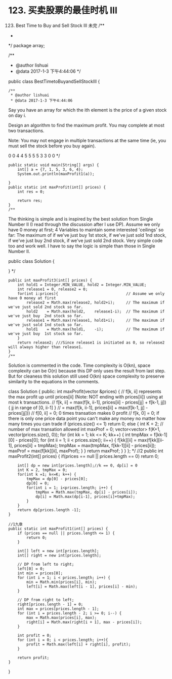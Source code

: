 # 123. 买卖股票的最佳时机 III


[](https://leetcode-cn.com/problems/best-time-to-buy-and-sell-stock-iii/)



123. Best Time to Buy and Sell Stock III
未完
/**
 *
 */
package array;

/**
 * @author lishuai
 * @data 2017-1-3 下午4:44:06
 */

public class BestTimetoBuyandSellStockIII {

    /**
     * @author lishuai
     * @data 2017-1-3 下午4:44:06
Say you have an array for which the ith element is the price of a given stock on day i.

Design an algorithm to find the maximum profit. You may complete at most two transactions.

Note:
You may not engage in multiple transactions at the same time (ie, you must sell the stock before you buy again).

0 0 4 4 5 5
5 5 3 3 0 0
     */

    public static void main(String[] args) {
        int[] a = {7, 1, 5, 3, 6, 4};
        System.out.println(maxProfit1(a));

    }
    public static int maxProfit(int[] prices) {
        int res = 0;

        return res;
    }
    /**
The thinking is simple and is inspired by the best solution from Single Number II (I read through the discussion after I use DP).
Assume we only have 0 money at first;
4 Variables to maintain some interested 'ceilings' so far:
The maximum of if we've just buy 1st stock, if we've just sold 1nd stock,
if we've just buy 2nd stock, if we've just sold 2nd stock.
Very simple code too and work well. I have to say the logic is simple than those in Single Number II.

public class Solution {

}
     */

    public int maxProfit3(int[] prices) {
        int hold1 = Integer.MIN_VALUE, hold2 = Integer.MIN_VALUE;
        int release1 = 0, release2 = 0;
        for(int i:prices){                              // Assume we only have 0 money at first
            release2 = Math.max(release2, hold2+i);     // The maximum if we've just sold 2nd stock so far.
            hold2    = Math.max(hold2,    release1-i);  // The maximum if we've just buy  2nd stock so far.
            release1 = Math.max(release1, hold1+i);     // The maximum if we've just sold 1nd stock so far.
            hold1    = Math.max(hold1,    -i);          // The maximum if we've just buy  1st stock so far.
        }
        return release2; ///Since release1 is initiated as 0, so release2 will always higher than release1.
    }
    /**
   Solution is commented in the code. Time complexity is O(kn), space complexity can be O(n) because this DP only uses the result from last step. But for cleaness this solution still used O(kn) space complexity to preserve similarity to the equations in the comments.

class Solution {
public:
    int maxProfit(vector<int> &prices) {
        // f[k, ii] represents the max profit up until prices[ii] (Note: NOT ending with prices[ii]) using at most k transactions.
        // f[k, ii] = max(f[k, ii-1], prices[ii] - prices[jj] + f[k-1, jj]) { jj in range of [0, ii-1] }
        //          = max(f[k, ii-1], prices[ii] + max(f[k-1, jj] - prices[jj]))
        // f[0, ii] = 0; 0 times transation makes 0 profit
        // f[k, 0] = 0; if there is only one price data point you can't make any money no matter how many times you can trade
        if (prices.size() <= 1) return 0;
        else {
            int K = 2; // number of max transation allowed
            int maxProf = 0;
            vector<vector<int>> f(K+1, vector<int>(prices.size(), 0));
            for (int kk = 1; kk <= K; kk++) {
                int tmpMax = f[kk-1][0] - prices[0];
                for (int ii = 1; ii < prices.size(); ii++) {
                    f[kk][ii] = max(f[kk][ii-1], prices[ii] + tmpMax);
                    tmpMax = max(tmpMax, f[kk-1][ii] - prices[ii]);
                    maxProf = max(f[kk][ii], maxProf);
                }
            }
            return maxProf;
        }
    }
};
     */
    //2
    public int maxProfit2(int[] prices) {
        if(prices == null || prices.length == 0) return 0;

        int[] dp = new int[prices.length];//k == 0, dp[i] = 0
        int K = 2, tmpMax = 0; 
        for(int k =1; k<=K; k++) {
            tmpMax = dp[0] - prices[0];
            dp[0] = 0;
            for(int i = 1; i<prices.length; i++) {
                tmpMax = Math.max(tmpMax, dp[i] - prices[i]);
                dp[i] = Math.max(dp[i-1], prices[i]+tmpMax);
            }
        }
        return dp[prices.length -1];
    }

    //1九章
    public static int maxProfit1(int[] prices) {
        if (prices == null || prices.length <= 1) {
            return 0;
        }

        int[] left = new int[prices.length];
        int[] right = new int[prices.length];

        // DP from left to right;
        left[0] = 0;
        int min = prices[0];
        for (int i = 1; i < prices.length; i++) {
            min = Math.min(prices[i], min);
            left[i] = Math.max(left[i - 1], prices[i] - min);
        }

        // DP from right to left;
        right[prices.length - 1] = 0;
        int max = prices[prices.length - 1];
        for (int i = prices.length - 2; i >= 0; i--) {
            max = Math.max(prices[i], max);
            right[i] = Math.max(right[i + 1], max - prices[i]);
        }

        int profit = 0;
        for (int i = 0; i < prices.length; i++){
            profit = Math.max(left[i] + right[i], profit); 
        }

        return profit;
    }
}

